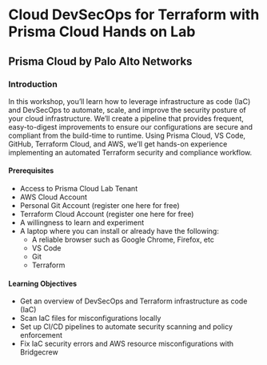 # Cloud DevSecOps for Terraform with Prisma Cloud Hands on Lab
## Prisma Cloud by Palo Alto Networks

### Introduction
In this workshop, you’ll learn how to leverage infrastructure as code (IaC) and DevSecOps to automate, scale, and improve the security posture of your cloud infrastructure. We’ll create a pipeline that provides frequent, easy-to-digest improvements to ensure our configurations are secure and compliant from the build-time to runtime.
Using Prisma Cloud, VS Code, GitHub, Terraform Cloud, and AWS, we’ll get hands-on experience implementing an automated Terraform security and compliance workflow.

#### Prerequisites
* Access to Prisma Cloud Lab Tenant
* AWS Cloud Account
* Personal Git Account (register one here for free)
* Terraform Cloud Account (register one here for free)
* A willingness to learn and experiment
* A laptop where you can install or already have the following:
  * A reliable browser such as Google Chrome, Firefox, etc
  * VS Code
  * Git
  * Terraform

#### Learning Objectives
* Get an overview of DevSecOps and Terraform infrastructure as code (IaC)
* Scan IaC files for misconfigurations locally
* Set up CI/CD pipelines to automate security scanning and policy enforcement
* Fix IaC security errors and AWS resource misconfigurations with Bridgecrew
